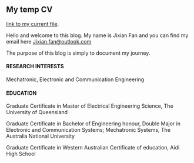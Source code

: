 
## My temp CV

 [link to my current file](https://www.fast.ai).


Hello and welcome to this blog. My name is Jixian Fan and you can find my email here Jixian.fan@outlook.com


The purpose of this blog is simply to document my journey.


#### RESEARCH INTERESTS

Mechatronic, Electronic and Communication Engineering


#### EDUCATION

Graduate Certificate in Master of Electrical Engineering Science, The University of Queensland 

Graduate Certificate in Bachelor of Engineering honour, Double Major in Electronic and Communication Systems; Mechatronic Systems, The Australia National University      	

Graduate Certificate in Western Australian Certificate of education,  Aidi High School
